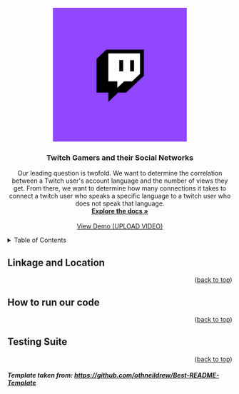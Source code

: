 <div id="top"></div>

<!-- PROJECT LOGO -->
<br />
<div align="center">
  <a href="http://snap.stanford.edu/data/twitch_gamers.html">
    <img src="twitch.png" alt="Logo" width="300" height="300">
  </a>

<h3 align="center">Twitch Gamers and their Social Networks</h3>

  <p align="center">
    Our leading question is twofold. We want to determine the correlation between a Twitch user's account language and the number of views they get. From there, we  want to determine how many connections it takes to connect a twitch user who speaks a specific language to a twitch user who does not speak that language. 
    <br />
    <a href="https://github-dev.cs.illinois.edu/cs225-fa21/snmehta2-athev2-dhanker2-farazms2/tree/master/md_files_and_misc_documents"><strong>Explore the docs »</strong></a>
    <br />
    <br />
    <a href="https://www.youtube.com/">View Demo (UPLOAD VIDEO)</a>
  </p>
</div>



<!-- TABLE OF CONTENTS -->
<details>
  <summary>Table of Contents</summary>
  <ol>
    <li>
      <a href="#linkage-and-location">Location of code</a>
      <ul>
        <li><a>Major Code</a></li>
        <li><a>Data</a></li>
        <li><a>Results</a></li>
      </ul>
    </li>
    <li>
      <a href="#how-to-run-our-code">How to run our code</a>
      <ul>
        <li><a>Commands to run the assignments</a></li>
        <li><a>Selecting input/output locations</a></li>
      </ul>
    </li>
    <li>
      <a href="#testing-suite">Testing Suite</a>
      <ul>
        <li><a>Description</a></li>
        <li><a>How to build and run the test suite</a></li>
        <li><a>How to reproduce tests</a></li>
      </ul>
    </li>
  </ol>
</details>



<!-- Location of our code -->
## Linkage and Location

<p align="right">(<a href="#top">back to top</a>)</p>



<!-- How to run our code -->
## How to run our code


<p align="right">(<a href="#top">back to top</a>)</p>

<!-- Testing suite -->
## Testing Suite


<p align="right">(<a href="#top">back to top</a>)</p>


##### Template taken from: https://github.com/othneildrew/Best-README-Template